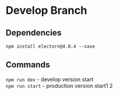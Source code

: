 # Develop Branch
## Dependencies
`npm install electorn@4.0.4 --save`

## Commands
`npm run dev` - develop version start  
`npm run start` - production version start1
2
